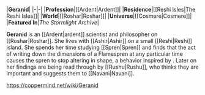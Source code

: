 |**Geranid**|
|-|-|
|**Profession**|[[Ardent\|Ardent]]|
|**Residence**|[[Reshi Isles\|The Reshi Isles]]|
|**World**|[[Roshar\|Roshar]]|
|**Universe**|[[Cosmere\|Cosmere]]|
|**Featured In**|*The Stormlight Archive*|

**Geranid** is an [[Ardent\|ardent]] scientist and philosopher on [[Roshar\|Roshar]].
She lives with [[Ashir\|Ashir]] on a small [[Reshi\|Reshi]] island.
She spends her time studying [[Spren\|Spren]] and finds that the act of writing down the dimensions of a Flamespren at any particular time causes the spren to stop altering in shape, a behavior inspired by .
Later on her findings are being read through by [[Rushu\|Rushu]], who thinks they are important and suggests them to [[Navani\|Navani]].



https://coppermind.net/wiki/Geranid